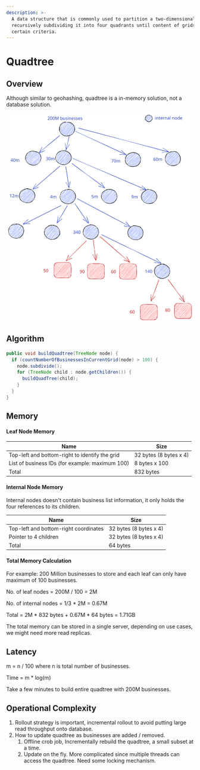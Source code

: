 ```yaml
---
description: >-
  A data structure that is commonly used to partition a two-dimensional space by
  recursively subdividing it into four quadrants until content of grids meet
  certain criteria.
---
```


# Quadtree

## Overview

Although similar to geohashing, quadtree is a in-memory solution, not a database solution.

<img src="../../.gitbook/assets/file.excalidraw (1) (1) (1) (1) (1) (1) (1) (1) (1) (1) (1).svg" alt="quadtree structure" class="gitbook-drawing">

## Algorithm

```java
public void buildQuadtree(TreeNode node) {
  if (countNumberOfBusinessesInCurrentGrid(node) > 100) {
    node.subdivide();
    for (TreeNode child : node.getChildren()) {
      buildQuadTree(child);
    }
  }
}
```

## Memory

#### Leaf Node Memory

| Name                                            | Size                   |
| ----------------------------------------------- | ---------------------- |
| Top-left and bottom-right to identify the grid  | 32 bytes (8 bytes x 4) |
| List of business IDs (for example: maximum 100) | 8 bytes x 100          |
| Total                                           | 832 bytes              |

#### Internal Node Memory

Internal nodes doesn't contain business list information, it only holds the four references to its children.

| Name                                  | Size                   |
| ------------------------------------- | ---------------------- |
| Top-left and bottom-right coordinates | 32 bytes (8 bytes x 4) |
| Pointer to 4 children                 | 32 bytes (8 bytes x 4) |
| Total                                 | 64 bytes               |

#### Total Memory Calculation

For example: 200 Million businesses to store and each leaf can only have maximum of 100 businesses.

No. of leaf nodes = 200M / 100 = 2M

No. of internal nodes = 1/3 \* 2M = 0.67M

Total = 2M \* 832 bytes + 0.67M \* 64 bytes = 1.71GB

The total memory can be stored in a single server, depending on use cases, we might need more read replicas.

## Latency

m = n / 100 where n is total number of businesses.

Time = m \* log(m)

Take a few minutes to build entire quadtree with 200M businesses.

## Operational Complexity

1. Rollout strategy is important, incremental rollout to avoid putting large read throughput onto database.
2. How to update quadtree as businesses are added / removed.
   1. Offline crob job, Incrementally rebuild the quadtree, a small subset at a time.
   2. Update on the fly. More complicated since multiple threads can access the quadtree. Need some locking mechanism.
